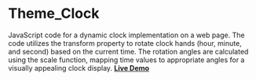 # Theme_Clock
JavaScript code for a dynamic clock implementation on a web page. The code utilizes the transform property to rotate clock hands (hour, minute, and second) based on the current time. The rotation angles are calculated using the scale function, mapping time values to appropriate angles for a visually appealing clock display.
<a href="https://github.com/Rajshree-Nagane/Theme_Clock/"> <strong>Live Demo</strong> </a>
